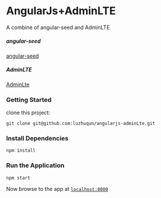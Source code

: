 # AngularJs+AdminLTE

A combine of angular-seed and AdminLTE

##### angular-seed

[angular-seed](https://github.com/angular/angular-seed)

##### AdminLTE

[AdminLte](https://github.com/almasaeed2010/AdminLTE)

### Getting Started

clone this project:

```
git clone git@github.com:luzhuqun/angularjs-adminLte.git
```

### Install Dependencies

```
npm install
```

### Run the Application

```
npm start
```

Now browse to the app at [`localhost:8000`](http://localhost:8000/index.html)